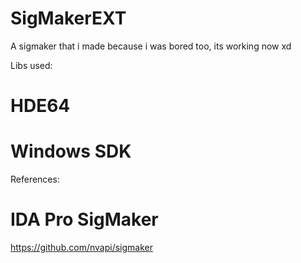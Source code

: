 # SigMakerEXT
A sigmaker that i made because i was bored too, its working now xd

Libs used:

# HDE64
# Windows SDK

References:

# IDA Pro SigMaker
https://github.com/nvapi/sigmaker
